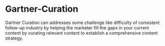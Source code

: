 # Gartner-Curation
Gartner Curation can addresses some challenge like difficulty of consistent follow-up industry by helping the marketer fill the gaps in your current content by curating relevant content to establish a comprehensive content strategy.
